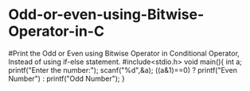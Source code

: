 # Odd-or-even-using-Bitwise-Operator-in-C
#Print the Odd or Even using Bitwise Operator in Conditional Operator, Instead of using if-else statement. 
#include<stdio.h>
void main(){
    int a;
    printf("Enter the number:");
    scanf("%d",&a);
    ((a&1)==0) ? printf("Even Number") : printf("Odd Number");
}
